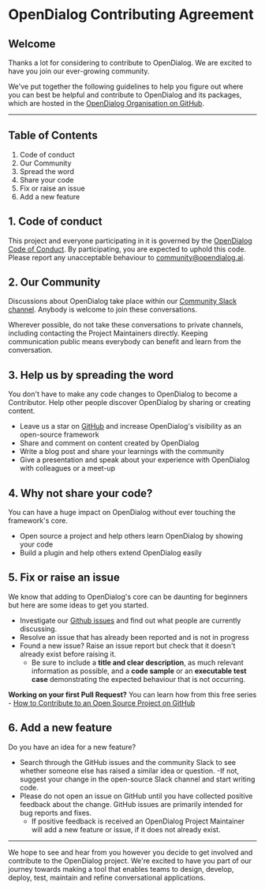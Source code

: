 # OpenDialog Contributing Agreement

## Welcome

Thanks a lot for considering to contribute to OpenDialog. We are excited to have you join our ever-growing community.

We've put together the following guidelines to help you figure out where you can best be helpful and contribute to OpenDialog and its packages, which are hosted in the [OpenDialog Organisation on GitHub](https://github.com/opendialogai). 

---

## Table of Contents

1. Code of conduct
2. Our Community
3. Spread the word
4. Share your code
5. Fix or raise an issue
6. Add a new feature

## 1. Code of conduct

This project and everyone participating in it is governed by the [OpenDialog Code of Conduct](https://github.com/opendialogai/opendialog/blob/1.x/CODE_OF_CONDUCT.md). By participating, you are expected to uphold this code. Please report any unacceptable behaviour to community@opendialog.ai.

## 2. Our Community

Discussions about OpenDialog take place within our [Community Slack channel](https://opendialog.ai/support/). Anybody is welcome to join these conversations.

Wherever possible, do not take these conversations to private channels, including contacting the Project Maintainers directly. Keeping communication public means everybody can benefit and learn from the conversation.


## 3. Help us by spreading the word

You don't have to make any code changes to OpenDialog to become a Contributor. Help other people discover OpenDialog by sharing or creating content.

- Leave us a star on [GitHub](https://github.com/opendialogai/opendialog) and increase OpenDialog's visibility as an open-source framework
- Share and comment on content created by OpenDialog
- Write a blog post and share your learnings with the community
- Give a presentation and speak about your experience with OpenDialog with colleagues or a meet-up


## 4. Why not share your code?

You can have a huge impact on OpenDialog without ever touching the framework's core.

- Open source a project and help others learn OpenDialog by showing your code
- Build a plugin and help others extend OpenDialog easily


## 5. Fix or raise an issue

We know that adding to OpenDialog's core can be daunting for beginners but here are some ideas to get you started.

- Investigate our [Github issues](https://github.com/opendialogai/opendialog/issues) and find out what people are currently discussing.
- Resolve an issue that has already been reported and is not in progress
- Found a new issue? Raise an issue report but check that it doesn't already exist before raising it. 
	- Be sure to include a **title and clear description**, as much relevant information as possible, and a **code sample** or an **executable test case** demonstrating the expected behaviour that is not occurring. 

**Working on your first Pull Request?** You can learn how from this free series - [How to Contribute to an Open Source Project on GitHub](https://app.egghead.io/playlists/how-to-contribute-to-an-open-source-project-on-github)


## 6. Add a new feature

Do you have an idea for a new feature?

- Search through the GitHub issues and the community Slack to see whether someone else has raised a similar idea or question.
	-If not, suggest your change in the open-source Slack channel and start writing code.
- Please do not open an issue on GitHub until you have collected positive feedback about the change. GitHub issues are primarily intended for bug reports and fixes.
	- If positive feedback is received an OpenDialog Project Maintainer will add a new feature or issue, if it does not already exist.

---

We hope to see and hear from you however you decide to get involved and contribute to the OpenDialog project. We're excited to have you part of our journey towards making a tool that enables teams to design, develop, deploy, test, maintain and refine conversational applications.
